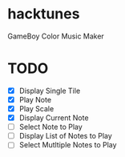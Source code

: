 # hacktunes
GameBoy Color Music Maker

# TODO
* [x] Display Single Tile
* [x] Play Note
* [x] Play Scale
* [x] Display Current Note
* [ ] Select Note to Play
* [ ] Display List of Notes to Play
* [ ] Select Mutltiple Notes to Play

